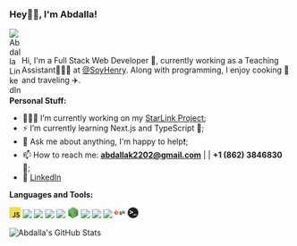 ### Hey👋🏽, I'm Abdalla!

<a href="https://www.linkedin.com/in/abdalla-khawan/">
  <img align="left" alt="Abdalla LinkedIn" width="22px" src="https://cdn.jsdelivr.net/npm/simple-icons@v3/icons/linkedin.svg" />
</a>
<br />
<br />

Hi, I'm a Full Stack Web Developer 🚀, currently working as a Teaching Assistant🙍🏽‍♂️ at [@SoyHenry](https://www.soyhenry.com/). Along with programming, I enjoy cooking 🍝 and traveling ✈️.
  
**Personal Stuff:**

- 👨🏽‍💻 I’m currently working on my [StarLink Project](https://github.com/Abdallak2202/StarLink);
- ⚡️ I’m currently learning Next.js and TypeScript 🦕; 
- 💬 Ask me about anything, I'm happy to help❗;
- 📫 How to reach me: **abdallak2202@gmail.com** | | **+1 (862) 3846830** 📱;
- 🔗 [LinkedIn](https://www.linkedin.com/in/abdalla-khawan/)

**Languages and Tools:**  

<code><img height="20" src="https://raw.githubusercontent.com/github/explore/80688e429a7d4ef2fca1e82350fe8e3517d3494d/topics/javascript/javascript.png"></code>
<code><img height="20" src="https://www.pngfind.com/pngs/m/638-6386421_react-native-react-form-validation-hd-png-download.png"></code>
<code><img height="20" src="https://lerablog.org/wp-content/uploads/2019/07/REDUX-LOGO-1014x1024.png"></code>
<code><img height="20" src="https://upload.wikimedia.org/wikipedia/commons/thumb/1/10/CSS3_and_HTML5_logos_and_wordmarks.svg/791px-CSS3_and_HTML5_logos_and_wordmarks.svg.png"></code>
<code><img height="20" src="https://tse1.mm.bing.net/th?id=OIP.HuJobFwf4Uk3U1qTntaecgHaIE&pid=Api&P=0"></code>
<code><img height="20" src="https://raw.githubusercontent.com/github/explore/80688e429a7d4ef2fca1e82350fe8e3517d3494d/topics/nodejs/nodejs.png"></code>
<code><img height="20" src="https://cdn.freebiesupply.com/logos/large/2x/sequelize-logo-png-transparent.png"></code>
<code><img height="20" src="https://tse3.mm.bing.net/th?id=OIP.9MAgUxInlbcPDO3EmPa-DwHaHa&pid=Api&P=0"></code>
<code><img height="20" src="https://codindb.com/images/Strapi.png"></code>
<code><img height="20" src="https://raw.githubusercontent.com/github/explore/80688e429a7d4ef2fca1e82350fe8e3517d3494d/topics/git/git.png"></code>
<code><img height="20" src="https://raw.githubusercontent.com/github/explore/80688e429a7d4ef2fca1e82350fe8e3517d3494d/topics/terminal/terminal.png"></code>



![Abdalla's GitHub Stats](https://github-readme-stats.vercel.app/api?username=abdallak2202&show_icons=true&hide_border=true)
